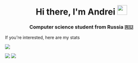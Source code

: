 <h1 align="center">Hi there, I'm Andrei</a> 
<img src="https://github.com/blackcater/blackcater/raw/main/images/Hi.gif" height="32"/></h1>
<h3 align="center">Computer science student from Russia 🇷🇺</h3>

If you're interested, here are my stats

![](http://github-profile-summary-cards.vercel.app/api/cards/profile-details?username=AndB0ndar&theme=radical)

![](http://github-profile-summary-cards.vercel.app/api/cards/repos-per-language?username=AndB0ndar&theme=radical) ![](http://github-profile-summary-cards.vercel.app/api/cards/most-commit-language?username=AndB0ndar&theme=radical)

<!--
**AndB0ndar/AndB0ndar** is a ✨ _special_ ✨ repository because its `README.md` (this file) appears on your GitHub profile.

Here are some ideas to get you started:

- 🔭 I’m currently working on ...
- 🌱 I’m currently learning ...
- 👯 I’m looking to collaborate on ...
- 🤔 I’m looking for help with ...
- 💬 Ask me about ...
- 📫 How to reach me: ...
- 😄 Pronouns: ...
- ⚡ Fun fact: ...
-->
